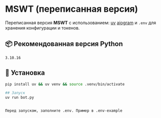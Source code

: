 # MSWT (переписанная версия)

Переписанная версия **MSWT** с использованием: [uv](https://github.com/astral-sh/uv) [aiogram](https://docs.aiogram.dev/) и  `.env` для хранения конфигурации и токенов.

## 📦 Рекомендованная версия Python
`3.10.16`

## 🚀 Установка
```bash
pip install uv && uv venv && source .venv/bin/activate

## Запуск
uv run bot.py


Перед запуском, заполните .env. Пример в .env-example






